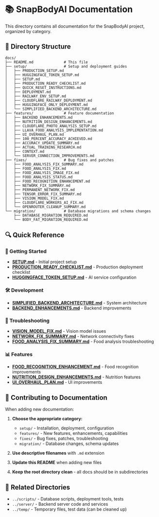 # 📚 SnapBodyAI Documentation

This directory contains all documentation for the SnapBodyAI project, organized by category.

## 📁 Directory Structure

```
docs/
├── README.md              # This file
├── setup/                 # Setup and deployment guides
│   ├── PRODUCTION_SETUP.md
│   ├── HUGGINGFACE_TOKEN_SETUP.md
│   ├── SETUP.md
│   ├── PRODUCTION_READY_CHECKLIST.md
│   ├── QUICK_RESET_INSTRUCTIONS.md
│   ├── DEPLOYMENT.md
│   ├── RAILWAY_ENV_SETUP.md
│   ├── CLOUDFLARE_RAILWAY_DEPLOYMENT.md
│   ├── HUGGINGFACE_ONLY_DEPLOYMENT.md
│   └── SIMPLIFIED_BACKEND_ARCHITECTURE.md
├── features/              # Feature documentation
│   ├── BACKEND_ENHANCEMENTS.md
│   ├── NUTRITION_DESIGN_ENHANCEMENTS.md
│   ├── CLOUDFLARE_PHOTO_ANALYSIS_SETUP.md
│   ├── LLAVA_FOOD_ANALYSIS_IMPLEMENTATION.md
│   ├── UI_OVERHAUL_PLAN.md
│   ├── 100_PERCENT_ACCURACY_ACHIEVED.md
│   ├── ACCURACY_UPDATE_SUMMARY.md
│   ├── ACTUAL_TRAINING_RESEARCH.md
│   ├── CONTEXT.md
│   └── SERVER_CONNECTION_IMPROVEMENTS.md
├── fixes/                 # Bug fixes and patches
│   ├── FOOD_ANALYSIS_FIX_SUMMARY.md
│   ├── FOOD_ANALYSIS_FIX.md
│   ├── FOOD_ANALYSIS_IMAGE_FIX.md
│   ├── FOOD_ANALYSIS_STATUS.md
│   ├── FOOD_RECOGNITION_ENHANCEMENT.md
│   ├── NETWORK_FIX_SUMMARY.md
│   ├── PERMANENT_NETWORK_FIX.md
│   ├── TENSOR_ERROR_FIX_SUMMARY.md
│   ├── VISION_MODEL_FIX.md
│   ├── CLOUDFLARE_WORKERS_AI_FIX.md
│   └── OPENROUTER_CLEANUP_SUMMARY.md
└── migration/             # Database migrations and schema changes
    ├── DATABASE_MIGRATION_REQUIRED.md
    └── BODY_FAT_MIGRATION_REQUIRED.md
```

## 🔍 Quick Reference

### 🚀 Getting Started
- **[SETUP.md](setup/SETUP.md)** - Initial project setup
- **[PRODUCTION_READY_CHECKLIST.md](setup/PRODUCTION_READY_CHECKLIST.md)** - Production deployment checklist
- **[HUGGINGFACE_TOKEN_SETUP.md](setup/HUGGINGFACE_TOKEN_SETUP.md)** - AI service configuration

### 🛠️ Development
- **[SIMPLIFIED_BACKEND_ARCHITECTURE.md](setup/SIMPLIFIED_BACKEND_ARCHITECTURE.md)** - System architecture
- **[BACKEND_ENHANCEMENTS.md](features/BACKEND_ENHANCEMENTS.md)** - Backend improvements

### 🐛 Troubleshooting
- **[VISION_MODEL_FIX.md](fixes/VISION_MODEL_FIX.md)** - Vision model issues
- **[NETWORK_FIX_SUMMARY.md](fixes/NETWORK_FIX_SUMMARY.md)** - Network connectivity fixes
- **[FOOD_ANALYSIS_FIX_SUMMARY.md](fixes/FOOD_ANALYSIS_FIX_SUMMARY.md)** - Food analysis troubleshooting

### 📊 Features
- **[FOOD_RECOGNITION_ENHANCEMENT.md](fixes/FOOD_RECOGNITION_ENHANCEMENT.md)** - Food recognition improvements
- **[NUTRITION_DESIGN_ENHANCEMENTS.md](features/NUTRITION_DESIGN_ENHANCEMENTS.md)** - Nutrition features
- **[UI_OVERHAUL_PLAN.md](features/UI_OVERHAUL_PLAN.md)** - UI improvements

## 📝 Contributing to Documentation

When adding new documentation:

1. **Choose the appropriate category:**
   - `setup/` - Installation, deployment, configuration
   - `features/` - New features, enhancements, capabilities
   - `fixes/` - Bug fixes, patches, troubleshooting
   - `migration/` - Database changes, schema updates

2. **Use descriptive filenames** with `.md` extension
3. **Update this README** when adding new files
4. **Keep the root directory clean** - all docs should be in subdirectories

## 🔗 Related Directories

- `../scripts/` - Database scripts, deployment tools, tests
- `../server/` - Backend server code and services
- `../temp/` - Temporary files, test data (can be cleaned up)




